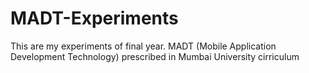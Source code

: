 # MADT-Experiments

This are my experiments of final year. MADT (Mobile Application Development Technology) prescribed in Mumbai University cirriculum
